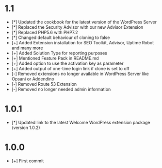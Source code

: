 # 1.1
* [*] Updated the cookbook for the latest version of the WordPress Server
* [*] Replaced the Security Advisor with our new Advisor Extension
* [*] Replaced PHP5.6 with PHP7.2
* [*] Changed default behaviour of cloning to false
* [+] Added Extension installation for SEO Toolkit, Advisor, Uptime Robot and many more 
* [+] Added Solution Type for reporting purposes
* [+] Mentioned Feature Pack in README.md 
* [+] Added option to use the activation key as parameter
* [+] Added output of one-time login link if clone is set to off
* [-] Removed extensions no longer available in WordPress Server like Opsani or Addendino
* [-] Removed Route 53 Extension
* [-] Removed no longer needed admin information

# 1.0.1

* [*] Updated link to the latest Welcome WordPress extension package (version 1.0.2)

# 1.0.0

* [+] First commit